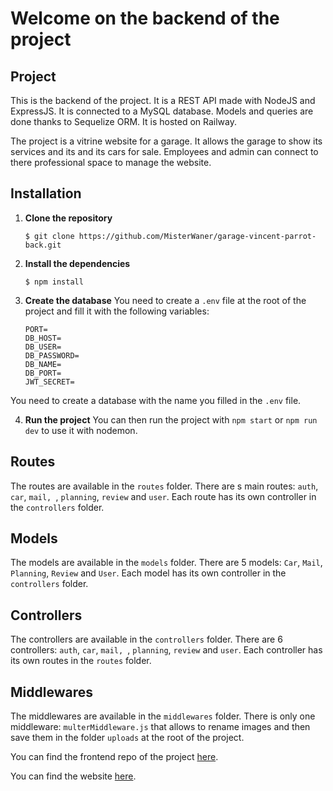 # Welcome on the backend of the project

## Project
This is the backend of the project. It is a REST API made with NodeJS and ExpressJS. It is connected to a MySQL database. Models and queries are done thanks to Sequelize ORM.
It is hosted on Railway.

The project is a vitrine website for a garage. It allows the garage to show its services and its and its cars for sale.
Employees and admin can connect to there professional space to manage the website.

## Installation

1. **Clone the repository**

    ```shell
    $ git clone https://github.com/MisterWaner/garage-vincent-parrot-back.git
    ```	

2. **Install the dependencies**

    ```shell
    $ npm install
    ```
3. **Create the database**
You need to create a `.env` file at the root of the project and fill it with the following variables:

    ```
    PORT=
    DB_HOST=
    DB_USER=
    DB_PASSWORD=
    DB_NAME=
    DB_PORT=
    JWT_SECRET=
    ```

You need to create a database with the name you filled in the `.env` file.

4. **Run the project**
You can then run the project with `npm start` or `npm run dev` to use it with nodemon.

## Routes
The routes are available in the `routes` folder. There are s main routes: `auth`, `car`, `mail, `, `planning`, `review` and `user`.
Each route has its own controller in the `controllers` folder.

## Models
The models are available in the `models` folder. There are 5 models: `Car`, `Mail`, `Planning`, `Review` and `User`.
Each model has its own controller in the `controllers` folder.

## Controllers
The controllers are available in the `controllers` folder. There are 6 controllers: `auth`, `car`, `mail, `, `planning`, `review` and `user`.
Each controller has its own routes in the `routes` folder.

## Middlewares
The middlewares are available in the `middlewares` folder. There is only one middleware: `multerMiddleware.js` that allows to rename images and then save them in the folder `uploads` at the root of the project.

You can find the frontend repo of the project [here](
https://github.com/MisterWaner/garage-vincent-parrot-front).

You can find the website [here](https://garage-vicent-parrot-studi-ecf-2023.netlify.app/).
